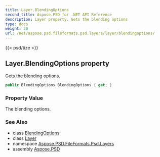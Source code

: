 ```yaml
---
title: Layer.BlendingOptions
second_title: Aspose.PSD for .NET API Reference
description: Layer property. Gets the blending options
type: docs
weight: 30
url: /net/aspose.psd.fileformats.psd.layers/layer/blendingoptions/
---
```

{{< psd/tize >}}
## Layer.BlendingOptions property

Gets the blending options.

```csharp
public BlendingOptions BlendingOptions { get; }
```

### Property Value

The blending options.

### See Also

* class [BlendingOptions](../../../aspose.psd.fileformats.psd.layers.layereffects/blendingoptions/)
* class [Layer](../)
* namespace [Aspose.PSD.FileFormats.Psd.Layers](../../layer/)
* assembly [Aspose.PSD](../../../)



